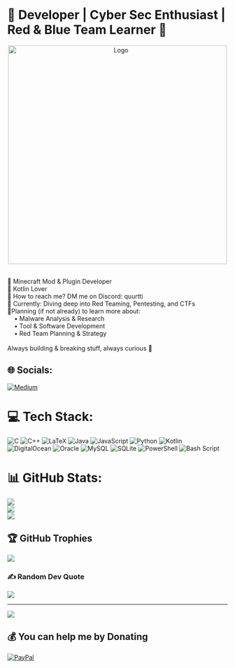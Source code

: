 # 🔮 Developer | Cyber Sec Enthusiast | Red & Blue Team Learner 🔮

<p align="center">
  <img src="https://github.com/QurtiDev/QurtiDev/blob/main/purplecar.gif" alt="Logo" width="500"/>
</p>

<br>🔧 Minecraft Mod & Plugin Developer<br>💜 Kotlin Lover <br>👀 How to reach me? DM me on Discord: quurtti<br>🦈 Currently: Diving deep into Red Teaming, Pentesting, and CTFs<br>🎯Planning (if not already) to learn more about:<br>    • Malware Analysis & Research<br>    • Tool & Software Development<br>    • Red Team Planning & Strategy<br><br>Always building & breaking stuff, always curious 🚀


## 🌐 Socials:
[![Medium](https://img.shields.io/badge/Medium-12100E?logo=medium&logoColor=white)](https://medium.com/@purpleware) 

# 💻 Tech Stack:
![C](https://img.shields.io/badge/c-%2300599C.svg?style=for-the-badge&logo=c&logoColor=white) ![C++](https://img.shields.io/badge/c++-%2300599C.svg?style=for-the-badge&logo=c%2B%2B&logoColor=white) ![LaTeX](https://img.shields.io/badge/latex-%23008080.svg?style=for-the-badge&logo=latex&logoColor=white) ![Java](https://img.shields.io/badge/java-%23ED8B00.svg?style=for-the-badge&logo=openjdk&logoColor=white) ![JavaScript](https://img.shields.io/badge/javascript-%23323330.svg?style=for-the-badge&logo=javascript&logoColor=%23F7DF1E) ![Python](https://img.shields.io/badge/python-3670A0?style=for-the-badge&logo=python&logoColor=ffdd54) ![Kotlin](https://img.shields.io/badge/kotlin-%237F52FF.svg?style=for-the-badge&logo=kotlin&logoColor=white) ![DigitalOcean](https://img.shields.io/badge/DigitalOcean-%230167ff.svg?style=for-the-badge&logo=digitalOcean&logoColor=white) ![Oracle](https://img.shields.io/badge/Oracle-F80000?style=for-the-badge&logo=oracle&logoColor=white) ![MySQL](https://img.shields.io/badge/mysql-4479A1.svg?style=for-the-badge&logo=mysql&logoColor=white) ![SQLite](https://img.shields.io/badge/sqlite-%2307405e.svg?style=for-the-badge&logo=sqlite&logoColor=white) ![PowerShell](https://img.shields.io/badge/PowerShell-%235391FE.svg?style=for-the-badge&logo=powershell&logoColor=white) ![Bash Script](https://img.shields.io/badge/bash_script-%23121011.svg?style=for-the-badge&logo=gnu-bash&logoColor=white)
# 📊 GitHub Stats:
![](https://github-readme-stats.vercel.app/api?username=QurtiDev&theme=dark&hide_border=false&include_all_commits=true&count_private=true)<br/>
![](https://nirzak-streak-stats.vercel.app/?user=QurtiDev&theme=dark&hide_border=false)<br/>
![](https://github-readme-stats.vercel.app/api/top-langs/?username=QurtiDev&theme=dark&hide_border=false&include_all_commits=true&count_private=true&layout=compact)

## 🏆 GitHub Trophies
![](https://github-profile-trophy.vercel.app/?username=QurtiDev&theme=radical&no-frame=true&no-bg=false&margin-w=4)

### ✍️ Random Dev Quote
![](https://quotes-github-readme.vercel.app/api?type=horizontal&theme=radical)

---
[![](https://visitcount.itsvg.in/api?id=QurtiDev&icon=6&color=10)](https://visitcount.itsvg.in)

  ## 💰 You can help me by Donating
  [![PayPal](https://img.shields.io/badge/PayPal-00457C?style=for-the-badge&logo=paypal&logoColor=white)](https://paypal.me/AxeMetsa) 

  
<!-- Proudly created with GPRM ( https://gprm.itsvg.in ), Thank you for this beautiful tool-->
